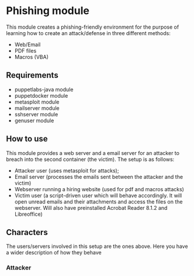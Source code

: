 # Phishing module

This module creates a phishing-friendly environment for the purpose of learning how to create an attack/defense in three different methods:

- Web/Email
- PDF files
- Macros (VBA)

## Requirements

- puppetlabs-java module
- puppetdocker module
- metasploit module
- mailserver module
- sshserver module
- genuser module

## How to use

This module provides a web server and a email server for an attacker to breach into the second container (the victim). The setup is as follows:

- Attacker user (uses metasploit for attacks);
- Email server (processes the emails sent between the attacker and the victim)
- Webserver running a hiring website (used for pdf and macros attacks)
- Victim user (a script-driven user which will behave accordingly. It will open unread emails and their attachments and access the files on the webserver. Will also have preinstalled Acrobat Reader 8.1.2 and Libreoffice)

## Characters

The users/servers involved in this setup are the ones above. Here you have a wider description of how they behave

### Attacker

```
```
